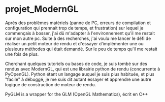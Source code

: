 # projet_ModernGL

Après des problèmes matériels (panne de PC, erreurs de compilation et configuration qui prennait trop de temps, et frustration) sur lequel je commençais à bosser, j'ai dû m'adapter à l'environnement qu'il me restait sur mon autre pc. Suite à des recherches, j'ai voulu me lancer le défi de réaliser un petit moteur de rendu et d'essayer d'implémenter une ou plusieurs méthodes qui était demandé. Sur le peu de temps qu'il me restait une fois de plus. 

Cherchant quelques tutoriels ou bases de code, je suis tombé sur des rendus avec ModernGL, qui est une librairie python de rendu (concurrente à PyOpenGL). Python étant un langage auquel je suis plus habituée, et plus "facile" à débuggé, je me suis dit autant essayer et apprendre une autre logique de construction de moteur de rendu. 

PyGLM is a wrapper for the GLM (OpenGL Mathematics), écrit en C++